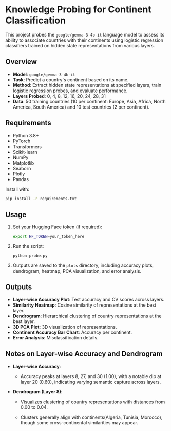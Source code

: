 # Knowledge Probing for Continent Classification

This project probes the `google/gemma-3-4b-it` language model to assess its ability to associate countries with their continents using logistic regression classifiers trained on hidden state representations from various layers.

## Overview

- **Model**: `google/gemma-3-4b-it`
- **Task**: Predict a country's continent based on its name.
- **Method**: Extract hidden state representations at specified layers, train logistic regression probes, and evaluate performance.
- **Layers Probed**: 0, 4, 8, 12, 16, 20, 24, 28, 31
- **Data**: 50 training countries (10 per continent: Europe, Asia, Africa, North America, South America) and 10 test countries (2 per continent).

## Requirements

- Python 3.8+
- PyTorch
- Transformers
- Scikit-learn
- NumPy
- Matplotlib
- Seaborn
- Plotly
- Pandas

Install with:
```bash
pip install -r requirements.txt
```

## Usage

1. Set your Hugging Face token (if required):
   ```bash
   export HF_TOKEN=your_token_here
   ```
2. Run the script:
   ```bash
   python probe.py
   ```
3. Outputs are saved to the `plots` directory, including accuracy plots, dendrogram, heatmap, PCA visualization, and error analysis.

## Outputs

- **Layer-wise Accuracy Plot**: Test accuracy and CV scores across layers.
- **Similarity Heatmap**: Cosine similarity of representations at the best layer.
- **Dendrogram**: Hierarchical clustering of country representations at the best layer.
- **3D PCA Plot**: 3D visualization of representations.
- **Continent Accuracy Bar Chart**: Accuracy per continent.
- **Error Analysis**: Misclassification details.

## Notes on Layer-wise Accuracy and Dendrogram

- **Layer-wise Accuracy**:
  - Accuracy peaks at layers 8, 27, and 30 (1.00), with a notable dip at layer 20 (0.60), indicating varying semantic capture across layers. 

- **Dendrogram (Layer 8)**:
  - Visualizes clustering of country representations with distances from 0.00 to 0.04.

  - Clusters generally align with continents(Algeria, Tunisia, Morocco), though some cross-continental similarities may appear.